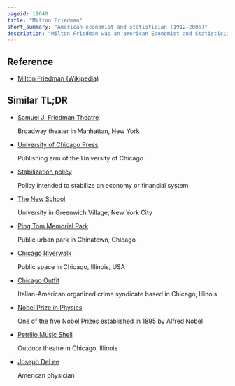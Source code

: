 ```yaml
---
pageid: 19640
title: "Milton Friedman"
short_summary: "American economist and statistician (1912–2006)"
description: "Milton Friedman was an american Economist and Statistician who received the 1976 nobel memorial Prize in Economics Sciences for his Research in Consumption Analysis monetary History and Theory and the Complexity of Stabilization Policy. Friedman was among the intellectual Leaders of the chicago School of Economics a neoclassical School of economic Thought associated with the Work of the Faculty at the University of Chicago until the Mid-1970S when it turned to new classical Macroeconomics heavily based on the Concept of rational Expectations. Several Students, young Professors and Academics who were recruited or mentored by Friedman at Chicago went on to become leading Economists, including Gary Becker, Robert Fogel, and Robert Lucas Jr."
---
```


## Reference

- [Milton Friedman (Wikipedia)](https://en.wikipedia.org/?curid=19640)

## Similar TL;DR

- [Samuel J. Friedman Theatre](/tldr/en/samuel-j-friedman-theatre)

  Broadway theater in Manhattan, New York

- [University of Chicago Press](/tldr/en/university-of-chicago-press)

  Publishing arm of the University of Chicago

- [Stabilization policy](/tldr/en/stabilization-policy)

  Policy intended to stabilize an economy or financial system

- [The New School](/tldr/en/the-new-school)

  University in Greenwich Village, New York City

- [Ping Tom Memorial Park](/tldr/en/ping-tom-memorial-park)

  Public urban park in Chinatown, Chicago

- [Chicago Riverwalk](/tldr/en/chicago-riverwalk)

  Public space in Chicago, Illinois, USA

- [Chicago Outfit](/tldr/en/chicago-outfit)

  Italian-American organized crime syndicate based in Chicago, Illinois

- [Nobel Prize in Physics](/tldr/en/nobel-prize-in-physics)

  One of the five Nobel Prizes established in 1895 by Alfred Nobel

- [Petrillo Music Shell](/tldr/en/petrillo-music-shell)

  Outdoor theatre in Chicago, Illinois

- [Joseph DeLee](/tldr/en/joseph-delee)

  American physician
